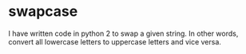 # swapcase
I have written code in python 2 to swap a given string.
In other words, convert all lowercase letters to uppercase letters and vice versa.

